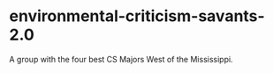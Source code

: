 # environmental-criticism-savants-2.0
A group with the four best CS Majors West of the Mississippi. 
